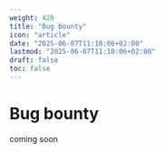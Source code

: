 ```yaml
---
weight: 420
title: "Bug bounty"
icon: "article"
date: "2025-06-07T11:10:06+02:00"
lastmod: "2025-06-07T11:10:06+02:00"
draft: false
toc: false
---
```

# Bug bounty

coming soon
